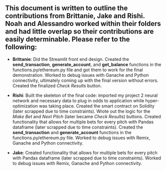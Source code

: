 ## This document is written to outline the contributions from Brittanie, Jake and Rishi. Noah and Alessandro worked within their folders and had little overlap so their contributions are easily determinable. Please refer to the following:

* **Brittanie**: Did the Streamlit front end design. Created the **send_transaction**, **generate_account**, and **get_balance** functions in the functions.py/ethereum.py file and got them to work for the final demonstration. Worked to debug issues with Ganache and Python connectivity, ultimately coming up with the final version without errors. Created the finalized *Check Results* button.

* **Rishi**: Built the skeleton of the final code: imported my project 2 neural network and necessary data to plug in odds to application while hyper-optimization was taking place. Created the smart contract on Solidity (later scrapped due to time constraints). Wrote out the logic for the *Make Bet* and *Next Pitch* (later became *Check Results*) buttons.  Created functionality that allows for multiple bets for every pitch with Pandas dataframe (later scrapped due to time constraints). Created the **send_transaction** and **generate_account** functions in the functions.py/ethereum.py file. Worked to debug issues with Remix, Ganache and Python connectivity.

* **Jake**: Created functionality that allows for multiple bets for every pitch with Pandas dataframe (later scrapped due to time constraints). Worked to debug issues with Remix, Ganache and Python connectivity. 